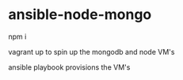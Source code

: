 # ansible-node-mongo

npm i

vagrant up to spin up the mongodb and node VM's

ansible playbook provisions the VM's
